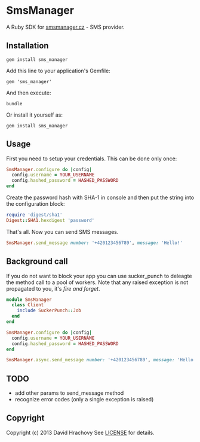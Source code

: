 # SmsManager

A Ruby SDK for [smsmanager.cz](http://smsmanager.cz/) - SMS provider.

## Installation
    gem install sms_manager

Add this line to your application's Gemfile:

    gem 'sms_manager'

And then execute:

    bundle

Or install it yourself as:

    gem install sms_manager

## Usage

First you need to setup your credentials. This can be done only once:

```ruby
SmsManager.configure do |config|
  config.username = YOUR_USERNAME
  config.hashed_password = HASHED_PASSWORD
end
```

Create the password hash with SHA-1 in console and then put the string into the configuration block:

```ruby
require 'digest/sha1'
Digest::SHA1.hexdigest 'password'
```

That's all. Now you can send SMS messages.

```ruby
SmsManager.send_message number: '+420123456789', message: 'Hello!'
```

## Background call

If you do not want to block your app you can use sucker_punch to deleagte the method call to a pool of workers. Note that any raised exception is not propagated to you, it's _fire and forget_.

```ruby
module SmsManager
  class Client
    include SuckerPunch::Job
  end
end

SmsManager.configure do |config|
  config.username = YOUR_USERNAME
  config.hashed_password = HASHED_PASSWORD
end

SmsManager.async.send_message number: '+420123456789', message: 'Hello!'
```

## TODO

* add other params to send_message method
* recognize error codes (only a single exception is raised)

## Copyright

Copyright (c) 2013 David Hrachovy
See [LICENSE][] for details.

[license]: LICENSE.md

